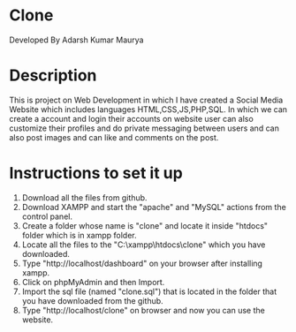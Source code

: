 # Clone
Developed By Adarsh Kumar Maurya

# Description
This is project on Web Development in which I have created a Social Media Website which includes languages HTML,CSS,JS,PHP,SQL.
In which we can create a account and login their accounts on website user can also customize their profiles and do private messaging between users and can also post images and can like and comments on the post.

# Instructions to set it up
1. Download all the files from github.
2. Download XAMPP and start the "apache" and "MySQL" actions from the control panel.
3. Create a folder whose name is "clone" and locate it inside "htdocs" folder which is in xampp folder.
4. Locate all the files to the "C:\xampp\htdocs\clone" which you have downloaded.
5. Type "http://localhost/dashboard" on your browser after installing xampp.
6. Click on phpMyAdmin and then Import.
7. Import the sql file (named "clone.sql") that is located in the folder that you have downloaded from the github.
8. Type "http://localhost/clone" on browser and now you can use the website.



